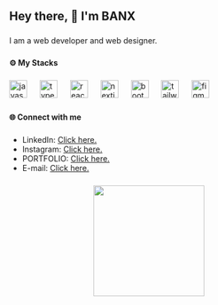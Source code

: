 <h2 align="left">Hey there, 👋 I'm BANX</h2>

###

<p align="left">I am a web developer and web designer.</p>

###

<h4 align="left">⚙️ My Stacks</h4>

###

<div align="left">
  <img src="https://cdn.jsdelivr.net/gh/devicons/devicon/icons/javascript/javascript-plain.svg" height="32" alt="javascript logo"  />
  <img width="15" />
  <img src="https://cdn.jsdelivr.net/gh/devicons/devicon/icons/typescript/typescript-original.svg" height="32" alt="typescript logo"  />
  <img width="15" />
  <img src="https://cdn.jsdelivr.net/gh/devicons/devicon/icons/react/react-original.svg" height="32" alt="react logo"  />
  <img width="15" />
  <img src="https://cdn.jsdelivr.net/gh/devicons/devicon/icons/nextjs/nextjs-original.svg" height="32" alt="nextjs logo"  />
  <img width="15" />
  <img src="https://cdn.jsdelivr.net/gh/devicons/devicon/icons/bootstrap/bootstrap-original.svg" height="32" alt="bootstrap logo"  />
  <img width="15" />
  <img src="https://cdn.jsdelivr.net/gh/devicons/devicon/icons/tailwindcss/tailwindcss-original-wordmark.svg" height="32" alt="tailwindcss logo"  />
  <img width="15" />
  <img src="https://cdn.jsdelivr.net/gh/devicons/devicon/icons/figma/figma-original.svg" height="32" alt="figma logo"  />
</div>

###

<h4 align="left">🌐 Connect with me</h4>

###

- LinkedIn: <a href="https://www.linkedin.com/in/ponpitak-s-73162527a/" target="_blank">Click here.</a>
- Instagram: <a href="https://www.instagram.com/bp.srm/" target="_blank">Click here.</a>
- PORTFOLIO: <a href="https://banxdev-portfolio.vercel.app/" target="_blank">Click here.</a>
- E-mail: <a href="mailto:bank.pptsrm@gmail.com" target="_blank">Click here.</a>

###

<div align="center">
  <img height="200" src="https://media.giphy.com/media/v1.Y2lkPTc5MGI3NjExZXUxemtvandhdTJxY3VucWd2YmgwZzIwbnc3bmo1eW04ajA1NGVteiZlcD12MV9pbnRlcm5hbF9naWZfYnlfaWQmY3Q9Zw/JqmupuTVZYaQX5s094/giphy.gif"  />
</div>

###
